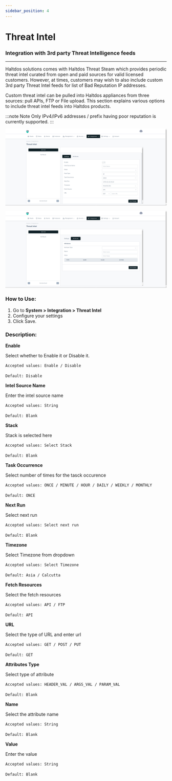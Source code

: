```yaml
---
sidebar_position: 4
---
```


# Threat Intel

### Integration with 3rd party Threat Intelligence feeds

---

Haltdos solutions comes with Haltdos Threat Steam which provides periodic threat intel curated from open and paid sources for valid licensed customers. However, at times, customers may wish to also include custom 3rd party Threat Intel feeds for list of Bad Reputation IP addresses.

Custom threat intel can be pulled into Haltdos appliances from three sources: pull APIs, FTP or File upload. This section explains various options to include threat intel feeds into Haltdos products.

:::note Note
Only IPv4/IPv6 addresses / prefix having poor reputation is currently supported.
:::

![threat_feeds](/img/platform/v8/docs/tIntel1.png)

![threat_feeds](/img/platform/v8/docs/threatIntel2.png)

### How to Use:

1. Go to **System > Integration > Threat Intel**
2. Configure your settings
3. Click Save.
  
### Description:

**Enable**

  Select whether to Enable it or Disable it. 

    Accepted values: Enable / Disable

    Default: Disable 

**Intel Source Name**

  Enter the intel source name

    Accepted values: String

    Default: Blank 

**Stack**

Stack is selected here

    Accepted values: Select Stack

    Default: Blank 

**Task Occurrence**

Select number of times for the tasck occurence

    Accepted values: ONCE / MINUTE / HOUR / DAILY / WEEKLY / MONTHLY

    Default: ONCE 

**Next Run**

Select next run

    Accepted values: Select next run

    Default: Blank 

**Timezone**

Select Timezone from dropdown

    Accepted values: Select Timezone

    Default: Asia / Calcutta 

**Fetch Resources**

Select the fetch resources

    Accepted values: API / FTP

    Default: API 

**URL**

Select the type of URL and enter url

    Accepted values: GET / POST / PUT

    Default: GET

**Attributes Type**

Select type of attribute

    Accepted values: HEADER_VAL / ARGS_VAL / PARAM_VAL

    Default: Blank

**Name**

Select the attribute name

    Accepted values: String

    Default: Blank

**Value**

Enter the value 

    Accepted values: String

    Default: Blank

